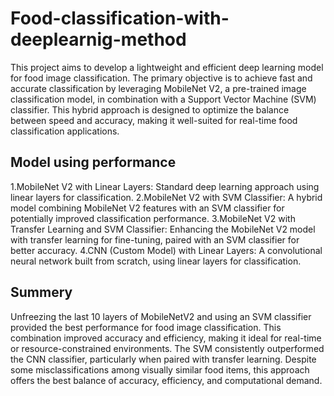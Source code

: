 # Food-classification-with-deeplearnig-method

This project aims to develop a lightweight and efficient deep learning model for food image classification. The primary objective is to achieve fast and accurate classification by leveraging MobileNet V2, a pre-trained image classification model, in combination with a Support Vector Machine (SVM) classifier. This hybrid approach is designed to optimize the balance between speed and accuracy, making it well-suited for real-time food classification applications.

## Model using performance
1.MobileNet V2 with Linear Layers: Standard deep learning approach using linear layers for classification.
2.MobileNet V2 with SVM Classifier: A hybrid model combining MobileNet V2 features with an SVM classifier for potentially improved classification performance.
3.MobileNet V2 with Transfer Learning and SVM Classifier: Enhancing the MobileNet V2 model with transfer learning for fine-tuning, paired with an SVM classifier for better accuracy.
4.CNN (Custom Model) with Linear Layers: A convolutional neural network built from scratch, using linear layers for classification.

## Summery
Unfreezing the last 10 layers of MobileNetV2 and using an SVM classifier provided the best performance for food image classification. This combination improved accuracy and efficiency, making it ideal for real-time or resource-constrained environments. The SVM consistently outperformed the CNN classifier, particularly when paired with transfer learning. Despite some misclassifications among visually similar food items, this approach offers the best balance of accuracy, efficiency, and computational demand.
